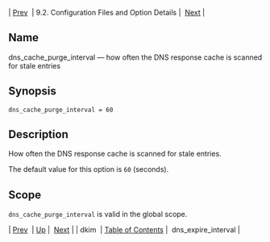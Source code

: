 | [Prev](conf.ref.dkim)  | 9.2. Configuration Files and Option Details |  [Next](conf.ref.dns_expire_interval.php) |

<a name="conf.ref.dns_cache_purge_interval"></a>
## Name

dns_cache_purge_interval — how often the DNS response cache is scanned for stale entries

## Synopsis

`dns_cache_purge_interval = 60`

<a name="idp9004992"></a>
## Description

How often the DNS response cache is scanned for stale entries.

The default value for this option is `60` (seconds).

<a name="idp9007520"></a>
## Scope

`dns_cache_purge_interval` is valid in the global scope.

| [Prev](conf.ref.dkim)  | [Up](conf.ref.files.php) |  [Next](conf.ref.dns_expire_interval.php) |
| dkim  | [Table of Contents](index) |  dns_expire_interval |
